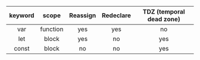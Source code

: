 | keyword | scope       | Reassign    | Redeclare  |  TDZ (temporal dead zone)
| :---:   | :---:       | :---:       | :---:      |  :---:
| var     | function    | yes         | yes        |   no
| let     | block       | yes         | no         |   yes
| const   | block       | no          | no         |   yes